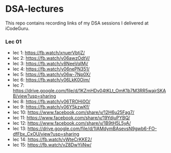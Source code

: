 # DSA-lectures
This repo contains recording links of my DSA sessions I delivered at iCodeGuru.

### Lec 01
- lec 1: https://fb.watch/xnuerVbtjZ/
- lec 2: https://fb.watch/y06awzOdtV/
- lec 3: https://fb.watch/v8NeeVqIMj/
- lec 4: https://fb.watch/y06nePN351/
- lec 5: https://fb.watch/y06w-7Np0X/
- lec 6: https://fb.watch/y06LkK0Oim/
- lec 7: https://drive.google.com/file/d/1KZmHDv04tKLt_OmK1b7M3RR5wajrSKAB/view?usp=sharing
- lec 8: https://fb.watch/y06TROHi0O/
- lec 9: https://fb.watch/y06Y5kzwKf/
- lec 10: https://www.facebook.com/share/v/12H6u25Fag7/
- lec 11: https://www.facebook.com/share/v/19YdjuPYBQ/
- lec 12: https://www.facebook.com/share/v/1B9tH5L5yA/
- lec 13: https://drive.google.com/file/d/1IAMdymBAsevsN9gwb6-FO-dfFbx_CxOU/view?usp=sharing
- lec 14: https://fb.watch/vWteCrKKE2/
- lec 15: https://fb.watch/vZ8DwYiiNw/
